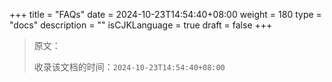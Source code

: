 +++
title = "FAQs"
date = 2024-10-23T14:54:40+08:00
weight = 180
type = "docs"
description = ""
isCJKLanguage = true
draft = false
+++

> 原文：[]()
>
> 收录该文档的时间：`2024-10-23T14:54:40+08:00`
